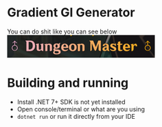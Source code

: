 # Gradient GI Generator
You can do shit like you can see below
![example](doc_res/example.png)

# Building and running
- Install .NET 7+ SDK is not yet installed
- Open console/terminal or what are you using
- `dotnet run` or run it directly from your IDE